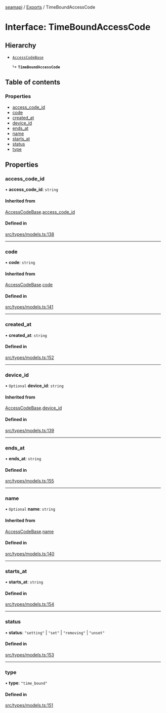 [seamapi](../README.md) / [Exports](../modules.md) / TimeBoundAccessCode

# Interface: TimeBoundAccessCode

## Hierarchy

- [`AccessCodeBase`](AccessCodeBase.md)

  ↳ **`TimeBoundAccessCode`**

## Table of contents

### Properties

- [access\_code\_id](TimeBoundAccessCode.md#access_code_id)
- [code](TimeBoundAccessCode.md#code)
- [created\_at](TimeBoundAccessCode.md#created_at)
- [device\_id](TimeBoundAccessCode.md#device_id)
- [ends\_at](TimeBoundAccessCode.md#ends_at)
- [name](TimeBoundAccessCode.md#name)
- [starts\_at](TimeBoundAccessCode.md#starts_at)
- [status](TimeBoundAccessCode.md#status)
- [type](TimeBoundAccessCode.md#type)

## Properties

### access\_code\_id

• **access\_code\_id**: `string`

#### Inherited from

[AccessCodeBase](AccessCodeBase.md).[access_code_id](AccessCodeBase.md#access_code_id)

#### Defined in

[src/types/models.ts:138](https://github.com/seamapi/javascript/blob/main/src/types/models.ts#L138)

___

### code

• **code**: `string`

#### Inherited from

[AccessCodeBase](AccessCodeBase.md).[code](AccessCodeBase.md#code)

#### Defined in

[src/types/models.ts:141](https://github.com/seamapi/javascript/blob/main/src/types/models.ts#L141)

___

### created\_at

• **created\_at**: `string`

#### Defined in

[src/types/models.ts:152](https://github.com/seamapi/javascript/blob/main/src/types/models.ts#L152)

___

### device\_id

• `Optional` **device\_id**: `string`

#### Inherited from

[AccessCodeBase](AccessCodeBase.md).[device_id](AccessCodeBase.md#device_id)

#### Defined in

[src/types/models.ts:139](https://github.com/seamapi/javascript/blob/main/src/types/models.ts#L139)

___

### ends\_at

• **ends\_at**: `string`

#### Defined in

[src/types/models.ts:155](https://github.com/seamapi/javascript/blob/main/src/types/models.ts#L155)

___

### name

• `Optional` **name**: `string`

#### Inherited from

[AccessCodeBase](AccessCodeBase.md).[name](AccessCodeBase.md#name)

#### Defined in

[src/types/models.ts:140](https://github.com/seamapi/javascript/blob/main/src/types/models.ts#L140)

___

### starts\_at

• **starts\_at**: `string`

#### Defined in

[src/types/models.ts:154](https://github.com/seamapi/javascript/blob/main/src/types/models.ts#L154)

___

### status

• **status**: ``"setting"`` \| ``"set"`` \| ``"removing"`` \| ``"unset"``

#### Defined in

[src/types/models.ts:153](https://github.com/seamapi/javascript/blob/main/src/types/models.ts#L153)

___

### type

• **type**: ``"time_bound"``

#### Defined in

[src/types/models.ts:151](https://github.com/seamapi/javascript/blob/main/src/types/models.ts#L151)
